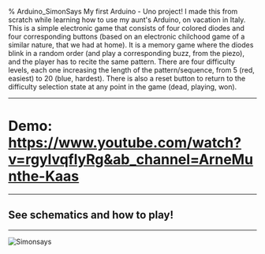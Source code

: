 % Arduino_SimonSays
My first Arduino - Uno project! I made this from scratch while learning how to use my aunt's Arduino, on vacation in Italy. This is a simple electronic game that consists of four colored diodes and four corresponding buttons (based on an electronic chilchood game of a similar nature, that we had at home). It is a memory game where the diodes blink in a random order (and play a corresponding buzz, from the piezo), and the player has to recite the same pattern. There are four difficulty levels, each one increasing the length of the pattern/sequence, from 5 (red, easiest) to 20 (blue, hardest). There is also a reset button to return to the difficulty selection state at any point in the game (dead, playing, won). 
*****
# Demo: https://www.youtube.com/watch?v=rgylvqflyRg&ab_channel=ArneMunthe-Kaas
****
## See schematics and how to play! 
****
![Simonsays](https://user-images.githubusercontent.com/45269747/180612549-e38e9b9e-519a-4bd0-8a0d-e277aadc25a0.jpg)

